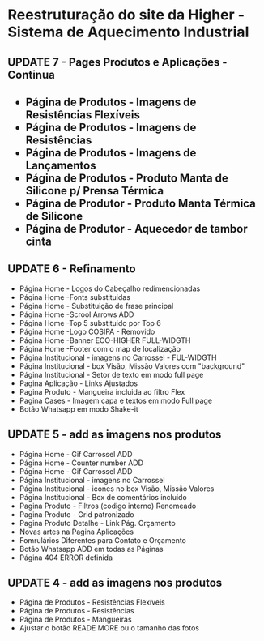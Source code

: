 <h1>Reestruturação do site da Higher - Sistema de Aquecimento Industrial</h1>

<h2>UPDATE 7 - Pages Produtos e Aplicações - Continua<h2>
<ul>
  <li>Página de Produtos - Imagens de Resistências Flexíveis</li>
  <li>Página de Produtos - Imagens de Resistências </li>
  <li>Página de Produtos - Imagens de Lançamentos</li>
  <li>Página de Produtos - Produto Manta de Silicone p/ Prensa Térmica</li>
  <li>Página de Produtor - Produto Manta Térmica de Silicone</li>
  <li>Página de Produtor - Aquecedor de tambor cinta</li>
</ul>

<h2> UPDATE 6 - Refinamento</h2>
<ul>
  <li>Página Home - Logos do Cabeçalho redimencionadas </li> 
  <li>Página Home -Fonts substituidas </li> 
  <li>Página Home - Substituição de frase principal</li> 
  <li>Página Home -Scrool Arrows ADD</li> 
  <li>Página Home -Top 5 substituido por Top 6</li>
  <li>Página Home -Logo COSIPA - Removido</li>
  <li>Página Home -Banner ECO-HIGHER FULL-WIDGTH</li>
  <li>Página Home -Footer com o map de localização</li>
  <li>Página Institucional - imagens no Carrossel - FUL-WIDGTH</li>
  <li>Página Institucional - box Visão, Missão Valores com "background"</li>
  <li>Página Institucional - Setor de texto em modo full page</li>
  <li>Pagina Aplicação - Links Ajustados</li>
  <li>Pagina Produto - Mangueira incluida ao filtro Flex</li>
  <li>Pagina Cases - Imagem capa e textos em modo Full page</li>
  <li>Botão Whatsapp em modo Shake-it</li>
</ul>

<h2> UPDATE 5 - add as imagens nos produtos</h2>
<ul>
  <li>Página Home - Gif Carrossel ADD</li> 
  <li>Página Home - Counter number ADD </li> 
  <li>Página Home - Gif Carrossel ADD</li> 
  <li>Página Institucional - imagens no Carrossel</li>
  <li>Página Institucional - icones no box Visão, Missão Valores</li>
  <li>Página Institucional - Box de comentários incluido</li>
  <li>Pagina Produto - Filtros (codigo interno) Renomeado</li>
  <li>Pagina Produto - Grid patronizado</li>
  <li>Pagina Produto Detalhe - Link Pág. Orçamento</li>
  <li>Novas artes na Pagina Aplicações</li>
  <li>Fomrulários Diferentes para Contato e Orçamento</li>
  <li>Botão Whatsapp ADD em todas as Páginas</li>
  <li> Página 404 ERROR definida</li>
</ul>
  
<h2> UPDATE 4 - add as imagens nos produtos</h2>
<ul>
  <li>Página de Produtos - Resistências Flexíveis</li>
  <li>Página de Produtos - Resistências</li>
  <li>Página de Produtos - Mangueiras</li>
  <li>Ajustar o botão READE MORE ou o tamanho das fotos</li>
</ul>
